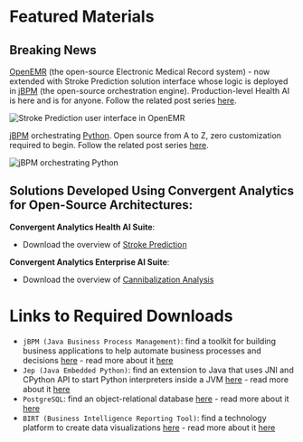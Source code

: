# Featured Materials

## Breaking News

[OpenEMR](https://www.open-emr.org/) (the open-source Electronic Medical Record system) - now extended with Stroke Prediction solution interface whose logic is deployed in [jBPM](https://www.jbpm.org/) (the open-source orchestration engine). Production-level Health AI is here and is for anyone. Follow the related post series [here](https://www.linkedin.com/posts/lukyanchikov_openemr-jbpm-healthai-activity-7284482601745022979-re9f?utm_source=share&utm_medium=member_desktop).

![Stroke Prediction user interface in OpenEMR](Stroke.png)

[jBPM](https://www.jbpm.org/) orchestrating [Python](https://pypi.org/project/jep/3.3.3/). Open source from A to Z, zero customization required to begin. Follow the related post series [here](https://www.linkedin.com/posts/lukyanchikov_jbpm-httpswwwjbpmorg-orchestrating-activity-7246441443475472386-7ceC?utm_source=share&utm_medium=member_desktop).

![jBPM orchestrating Python](Cannibalization.png)

## Solutions Developed Using Convergent Analytics for Open-Source Architectures:

**Convergent Analytics Health AI Suite**:

- Download the overview of [Stroke Prediction](Convergent_Analytics_Stroke_Prediction_250119_v02.pdf)

**Convergent Analytics Enterprise AI Suite**:

- Download the overview of [Cannibalization Analysis](Convergent_Analytics_Cannibalization_Analysis_250119_v01.pdf)

# Links to Required Downloads

- `jBPM (Java Business Process Management)`: find a toolkit for building business applications to help automate business processes and decisions [here](https://github.com/kiegroup/jbpm) - read more about it [here](https://www.jbpm.org/)
- `Jep (Java Embedded Python)`: find an extension to Java that uses JNI and CPython API to start Python interpreters inside a JVM [here](https://github.com/ninia/jep) - read more about it [here](https://ninia.github.io/jep/)
- `PostgreSQL`: find an object-relational database [here](https://github.com/postgres/postgres) - read more about it [here](https://www.postgresql.org/)
- `BIRT (Business Intelligence Reporting Tool)`: find a technology platform to create data visualizations [here](https://github.com/eclipse-birt/birt) - read more about it [here](https://eclipse-birt.github.io/birt-website/)